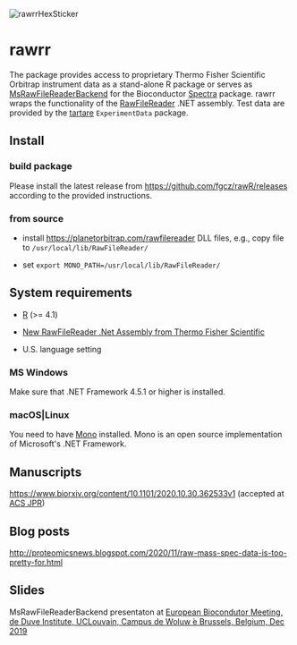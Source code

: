 ![rawrrHexSticker](https://github.com/fgcz/rawrr/blob/master/rawrr_logo.png)

# rawrr

The package provides access to proprietary Thermo Fisher Scientific Orbitrap instrument data as a stand-alone R package or serves as [MsRawFileReaderBackend](https://github.com/cpanse/MsBackendRawFileReader) for the Bioconductor [Spectra](https://bioconductor.org/packages/Spectra/) package.
rawrr wraps the functionality of the [RawFileReader](https://planetorbitrap.com/rawfilereader) .NET assembly. 
Test data are provided by the [tartare](https://bioconductor.org/packages/tartare/) `ExperimentData` package.
## Install

### build package
Please install the latest release from https://github.com/fgcz/rawR/releases according to the provided instructions.


### from source

* install https://planetorbitrap.com/rawfilereader DLL files, e.g., copy file to `/usr/local/lib/RawFileReader/`

* set `export MONO_PATH=/usr/local/lib/RawFileReader/`



## System requirements

* [R](https://cran.r-project.org/) (>= 4.1)

* [New RawFileReader .Net Assembly from Thermo Fisher Scientific](https://planetorbitrap.com/rawfilereader)

* U.S. language setting 
 
### MS Windows

Make sure that .NET Framework 4.5.1 or higher is installed.

### macOS|Linux

You need to have [Mono](https://www.mono-project.com) installed. Mono is an open source implementation of Microsoft's .NET Framework.

## Manuscripts

https://www.biorxiv.org/content/10.1101/2020.10.30.362533v1 (accepted at [ACS JPR](https://pubs.acs.org/journal/jprobs))

## Blog posts

http://proteomicsnews.blogspot.com/2020/11/raw-mass-spec-data-is-too-pretty-for.html

## Slides

MsRawFileReaderBackend presentaton at
[European Biocondutor Meeting, de Duve Institute, UCLouvain, Campus de Woluw ́e Brussels, Belgium, Dec 2019](http://fgcz-ms.uzh.ch/~cpanse/talks/rawR_EuroBioc2019_Brussels_88c9.pdf)
